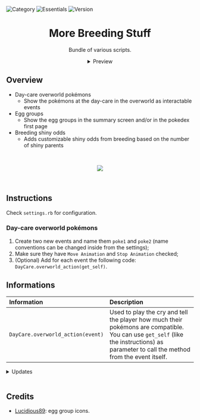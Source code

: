 ![Category](https://badgen.net/badge/Category/Utility/green)
![Essentials](https://badgen.net/badge/Essentials/20.1/orange)
![Version](https://badgen.net/badge/Version/1.0.2/cyan)

<h1 align="center">More Breeding Stuff</h1>

<p align="center">
Bundle of various scripts.
</p>

<div align="center">
  <details>
  <summary>Preview</summary>
    <img src="https://user-images.githubusercontent.com/63038410/188286454-5803e256-f1fc-4a1e-8512-94a99d288551.gif" />
    <p>Day-care overworld pokémons</p><br>
    <img src="https://user-images.githubusercontent.com/63038410/188286462-8c865156-8012-482a-af8a-254d6ac27878.png">
    <p>Egg group(s) in summary</p><br>
    <img src="https://user-images.githubusercontent.com/63038410/188286457-b7a88781-774c-422d-ba23-64b66420d32b.png">
    <p>Egg group(s) in pokedex</p>
  </details>
</div>

## Overview
- Day-care overworld pokémons
  - Show the pokémons at the day-care in the overworld as interactable events
- Egg groups
  - Show the egg groups in the summary screen and/or in the pokedex first page
- Breeding shiny odds
  - Adds customizable shiny odds from breeding based on the number of shiny parents 

<br>
<a href="https://micktk.github.io/Pokemon-Essentials-Plugins/index.html#/home?url=https://github.com/MickTK/Pokemon-Essentials-Plugins/tree/main/
More%20Breeding%20Stuff
&fileName=More%20Breeding%20Stuff
&rootDirectory=true"><p align="center">
<img src="https://custom-icon-badges.herokuapp.com/badge/-Download-red?style=for-the-badge&logo=download&logoColor=white">
</p></a>
<br>

## Instructions
Check `settings.rb` for configuration.

### Day-care overworld pokémons
1. Create two new events and name them `poke1` and `poke2` (name conventions can be changed inside from the settings);
2. Make sure they have `Move Animation` and `Stop Animation` checked;
3. (Optional) Add for each event the following code: `DayCare.overworld_action(get_self)`.

## Informations
| Information | Description |
|:-|:-|
| `DayCare.overworld_action(event)` | Used to play the cry and tell the player how much their pokémons are compatible. You can use `get_self` (like the instructions) as parameter to call the method from the event itself. |

<details>
<summary>Updates</summary>

#### 1.0.2
- Added Pokemon Color Variants compatibility

#### 1.0.1
- Corrected screen path
- Corrected directory url

</details>
<br>

## Credits
- [Lucidious89](https://reliccastle.com/members/7705/): egg group icons.
